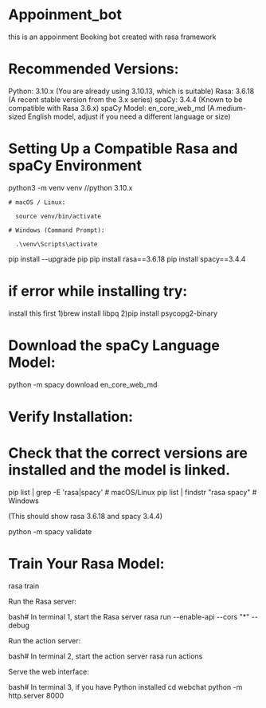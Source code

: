# Appoinment_bot
this is an appoinment Booking bot created with rasa framework

# Recommended Versions:

Python: 3.10.x (You are already using 3.10.13, which is suitable)
Rasa: 3.6.18 (A recent stable version from the 3.x series)
spaCy: 3.4.4 (Known to be compatible with Rasa 3.6.x)
spaCy Model: en_core_web_md (A medium-sized English model, adjust if you need a different language or size)

# Setting Up a Compatible Rasa and spaCy Environment

python3 -m venv venv //python 3.10.x 

    # macOS / Linux:

      source venv/bin/activate

    # Windows (Command Prompt):

      .\venv\Scripts\activate

pip install --upgrade pip
pip install rasa==3.6.18
pip install spacy==3.4.4

# if error while installing try:
  install this first 
        1)brew install libpq
        2)pip install psycopg2-binary
# Download the spaCy Language Model:

python -m spacy download en_core_web_md

# Verify Installation:
# Check that the correct versions are installed and the model is linked.

pip list | grep -E 'rasa|spacy' # macOS/Linux
pip list | findstr "rasa spacy" # Windows

(This should show rasa 3.6.18 and spacy 3.4.4)

python -m spacy validate

# Train Your Rasa Model:

rasa train

Run the Rasa server:

bash# In terminal 1, start the Rasa server
rasa run --enable-api --cors "*" --debug

Run the action server:

bash# In terminal 2, start the action server
rasa run actions

Serve the web interface:

bash# In terminal 3, if you have Python installed
cd webchat
python -m http.server 8000
